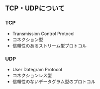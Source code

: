 ## TCP・UDPについて

### TCP
- Transmission Control Protocol
- コネクション型
- 信頼性のあるストリーム型プロトコル

### UDP
- User Dategram Protocol
- コネクションレス型
- 信頼性のないデータグラム型のプロトコル
